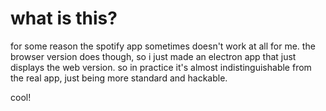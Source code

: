 # what is this?

for some reason the spotify app sometimes doesn't work at all for me. the browser version does though, so i just made an electron app that just displays the web version. so in practice it's almost indistinguishable from the real app, just being more standard and hackable.

cool!
